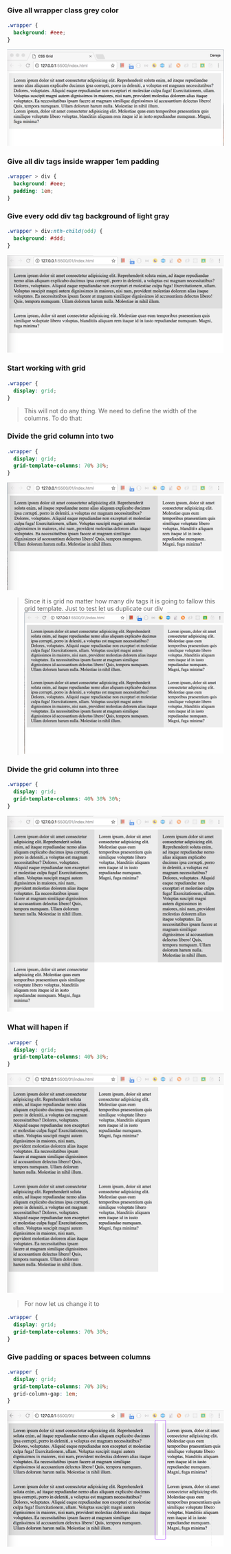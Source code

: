 ### Give all wrapper class grey color

```css
.wrapper {
  background: #eee;
}
```

![css_grid](./DOC/css_grid_1.png)

### Give all div tags inside wrapper 1em padding

```css
.wrapper > div {
  background: #eee;
  padding: 1em;
}
```

### Give every odd div tag background of light gray

```css
.wrapper > div:nth-child(odd) {
  background: #ddd;
}
```

![css_grid](./DOC/css_grid_2.png)

### Start working with grid

```css
.wrapper {
  display: grid;
}
```

> This will not do any thing. We need to define the width of the columns. To do that:

### Divide the grid column into two

```css
.wrapper {
  display: grid;
  grid-template-columns: 70% 30%;
}
```

![css_grid](./DOC/css_grid_3.png)

> Since it is grid no matter how many div tags it is going to fallow this grid template. Just to test let us duplicate our div
> ![css_grid](./DOC/css_grid_4.png)

### Divide the grid column into three

```css
.wrapper {
  display: grid;
  grid-template-columns: 40% 30% 30%;
}
```

![css_grid](./DOC/css_grid_5.png)

### What will hapen if

```css
.wrapper {
  display: grid;
  grid-template-columns: 40% 30%;
}
```

![css_grid](./DOC/css_grid_6.png)

> For now let us change it to

```css
.wrapper {
  display: grid;
  grid-template-columns: 70% 30%;
}
```

### Give padding or spaces between columns

```css
.wrapper {
  display: grid;
  grid-template-columns: 70% 30%;
  grid-column-gap: 1em;
}
```

![css_grid](./DOC/css_grid_7.png)

